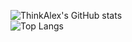 ![ThinkAlex's GitHub stats](https://github-readme-stats.vercel.app/api?username=Alexandre2006&count_private=true&show_icons=true&theme=radical)    
![Top Langs](https://github-readme-stats.vercel.app/api/top-langs/?username=Alexandre2006&layout=compact&count_private=true&show_icons=true&theme=radical)
